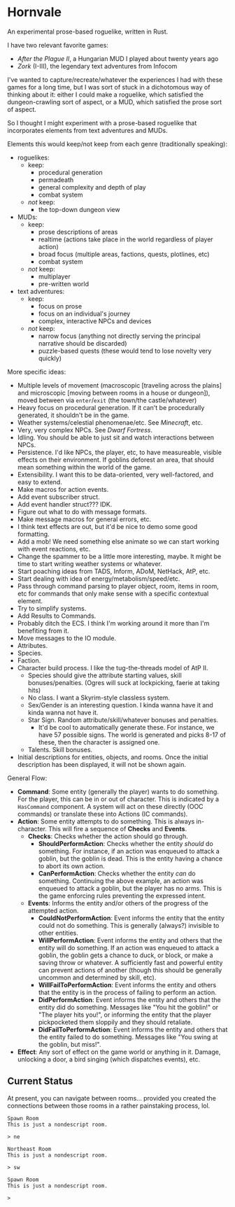 # Hornvale
An experimental prose-based roguelike, written in Rust.

I have two relevant favorite games:
- _After the Plague II_, a Hungarian MUD I played about twenty years ago
- _Zork_ (I-III), the legendary text adventures from Infocom

I've wanted to capture/recreate/whatever the experiences I had with these games for a long time, but I was sort of stuck in a dichotomous way of thinking about it: either I could make a roguelike, which satisfied the dungeon-crawling sort of aspect, or a MUD, which satisfied the prose sort of aspect.

So I thought I might experiment with a prose-based roguelike that incorporates elements from text adventures and MUDs.

Elements this would keep/not keep from each genre (traditionally speaking):
- roguelikes:
  - keep:
    - procedural generation
    - permadeath
    - general complexity and depth of play
    - combat system
  - _not_ keep:
    - the top-down dungeon view
- MUDs:
  - keep:
    - prose descriptions of areas
    - realtime (actions take place in the world regardless of player action)
    - broad focus (multiple areas, factions, quests, plotlines, etc)
    - combat system
  - _not_ keep:
    - multiplayer
    - pre-written world
- text adventures:
  - keep:
    - focus on prose
    - focus on an individual's journey
    - complex, interactive NPCs and devices
  - _not_ keep:
    - narrow focus (anything not directly serving the principal narrative should be discarded)
    - puzzle-based quests (these would tend to lose novelty very quickly)

More specific ideas:

- Multiple levels of movement (macroscopic [traveling across the plains] and microscopic [moving between rooms in a house or dungeon]), moved between via `enter`/`exit` (the town/the castle/whatever)
- Heavy focus on procedural generation.  If it can't be procedurally generated, it shouldn't be in the game.
- Weather systems/celestial phenomenae/etc.  See _Minecraft_, etc.
- Very, very complex NPCs.  See _Dwarf Fortress_.
- Idling.  You should be able to just sit and watch interactions between NPCs.
- Persistence.  I'd like NPCs, the player, etc, to have measureable, visible effects on their environment.  If goblins deforest an area, that should mean something within the world of the game.
- Extensibility.  I want this to be data-oriented, very well-factored, and easy to extend.
- Make macros for action events.
- Add event subscriber struct.
- Add event handler struct??? IDK.
- Figure out what to do with message formats.
- Make message macros for general errors, etc.
- I think text effects are out, but it'd be nice to demo some good formatting.
- Add a mob!  We need something else animate so we can start working with event reactions, etc.
- Change the spammer to be a little more interesting, maybe.  It might be time to start writing weather systems or whatever.
- Start poaching ideas from TADS, Inform, ADoM, NetHack, AtP, etc.
- Start dealing with idea of energy/metabolism/speed/etc.
- Pass through command parsing to player object, room, items in room, etc for commands that only make sense with a specific contextual element.
- Try to simplify systems.
- Add Results to Commands.
- Probably ditch the ECS.  I think I'm working around it more than I'm benefiting from it.
- Move messages to the IO module.
- Attributes.
- Species.
- Faction.
- Character build process.  I like the tug-the-threads model of AtP II.
  - Species should give the attribute starting values, skill bonuses/penalties.  (Ogres will suck at lockpicking, faerie at taking hits)
  - No class.  I want a Skyrim-style classless system.
  - Sex/Gender is an interesting question.  I kinda wanna have it and kinda wanna not have it.
  - Star Sign.  Random attribute/skill/whatever bonuses and penalties.
    - It'd be cool to automatically generate these.  For instance, we have 57 possible signs.  The world is generated and picks 8-17 of these, then the character is assigned one.
  - Talents.  Skill bonuses.
- Initial descriptions for entities, objects, and rooms.  Once the initial description has been displayed, it will not be shown again.

General Flow:

- **Command**: Some entity (generally the player) wants to do something.  For the player, this can be in or out of character.  This is indicated by a `HasCommand` component.  A system will act on these directly (OOC commands) or translate these into Actions (IC commands).
- **Action**: Some entity attempts to do something.  This is always in-character.  This will fire a sequence of **Checks** and **Events**.
  - **Checks**: Checks whether the action should go through.
    - **ShouldPerformAction**: Checks whether the entity _should_ do something.  For instance, if an action was enqueued to attack a goblin, but the goblin is dead.  This is the entity having a chance to abort its own action.
    - **CanPerformAction**: Checks whether the entity _can_ do something.  Continuing the above example, an action was enqueued to attack a goblin, but the player has no arms.  This is the game enforcing rules preventing the expressed intent.
  - **Events**: Informs the entity and/or others of the progress of the attempted action.
    - **CouldNotPerformAction**: Event informs the entity that the entity could not do something.  This is generally (always?) invisible to other entities.
    - **WillPerformAction**: Event informs the entity and others that the entity will do something.  If an action was enqueued to attack a goblin, the goblin gets a chance to duck, or block, or make a saving throw or whatever.  A sufficiently fast and powerful entity can prevent actions of another (though this should be generally uncommon and determined by skill, etc).
    - **WillFailToPerformAction**: Event informs the entity and others that the entity is in the process of failing to perform an action.
    - **DidPerformAction**: Event informs the entity and others that the entity did do something.  Messages like "You hit the goblin!" or "The player hits you!", or informing the entity that the player pickpocketed them sloppily and they should retaliate.
    - **DidFailToPerformAction**: Event informs the entity and others that the entity failed to do something.  Messages like "You swing at the goblin, but miss!".
- **Effect**: Any sort of effect on the game world or anything in it.  Damage, unlocking a door, a bird singing (which dispatches events), etc.
  

## Current Status

At present, you can navigate between rooms... provided you created the connections between those rooms in a rather painstaking process, lol.

```
Spawn Room
This is just a nondescript room.

> ne

Northeast Room
This is just a nondescript room.

> sw

Spawn Room
This is just a nondescript room.

>
```

